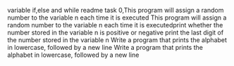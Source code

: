 variable if,else and while readme
task 0,This program will assign a random number to the variable n each time it is executed
This program will assign a random number to the variable n each time it is executedprint whether the number stored in the variable n is positive or negative
 print the last digit of the number stored in the variable n
Write a program that prints the alphabet in lowercase, followed by a new line
Write a program that prints the alphabet in lowercase, followed by a new line
